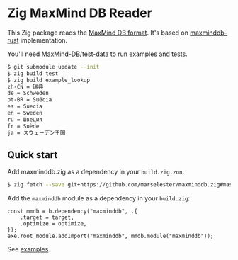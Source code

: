 # Zig MaxMind DB Reader

This Zig package reads the [MaxMind DB format](https://maxmind.github.io/MaxMind-DB/).
It's based on [maxminddb-rust](https://github.com/oschwald/maxminddb-rust) implementation.

You'll need [MaxMind-DB/test-data](https://github.com/maxmind/MaxMind-DB/tree/main/test-data) to run examples and tests.

```sh
$ git submodule update --init
$ zig build test
$ zig build example_lookup
zh-CN = 瑞典
de = Schweden
pt-BR = Suécia
es = Suecia
en = Sweden
ru = Швеция
fr = Suède
ja = スウェーデン王国
```

## Quick start

Add maxminddb.zig as a dependency in your `build.zig.zon`.

```sh
$ zig fetch --save git+https://github.com/marselester/maxminddb.zig#master
```

Add the `maxminddb` module as a dependency in your `build.zig`:

```zig
const mmdb = b.dependency("maxminddb", .{
    .target = target,
    .optimize = optimize,
});
exe.root_module.addImport("maxminddb", mmdb.module("maxminddb"));
```

See [examples](./examples/).
